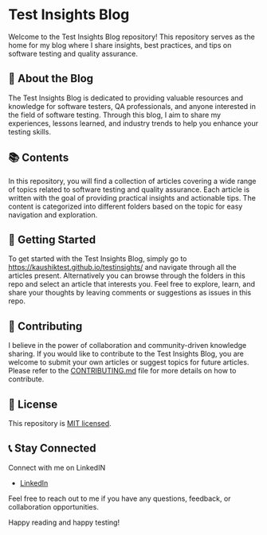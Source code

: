 # Test Insights Blog

Welcome to the Test Insights Blog repository! This repository serves as the home for my blog where I share insights, best practices, and tips on software testing and quality assurance.

## 📝 About the Blog

The Test Insights Blog is dedicated to providing valuable resources and knowledge for software testers, QA professionals, and anyone interested in the field of software testing. Through this blog, I aim to share my experiences, lessons learned, and industry trends to help you enhance your testing skills.

## 📚 Contents

In this repository, you will find a collection of articles covering a wide range of topics related to software testing and quality assurance. Each article is written with the goal of providing practical insights and actionable tips. The content is categorized into different folders based on the topic for easy navigation and exploration.

## 🚀 Getting Started

To get started with the Test Insights Blog, simply go to https://kaushiktest.github.io/testinsights/ and navigate through all the articles present. Alternatively you can browse through the folders in this repo and select an article that interests you. Feel free to explore, learn, and share your thoughts by leaving comments or suggestions as issues in this repo. 

## 🤝 Contributing

I believe in the power of collaboration and community-driven knowledge sharing. If you would like to contribute to the Test Insights Blog, you are welcome to submit your own articles or suggest topics for future articles. Please refer to the [CONTRIBUTING.md](CONTRIBUTING.md) file for more details on how to contribute.

## 🚓 License

This repository is [MIT licensed](LICENSE).

## 📞 Stay Connected

Connect with me on LinkedIN

- [LinkedIn](https://www.linkedin.com/in/kaushik-chetlur)

Feel free to reach out to me if you have any questions, feedback, or collaboration opportunities.

Happy reading and happy testing!
